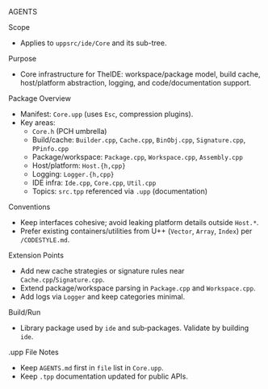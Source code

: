 AGENTS

Scope
- Applies to `uppsrc/ide/Core` and its sub-tree.

Purpose
- Core infrastructure for TheIDE: workspace/package model, build cache, host/platform abstraction, logging, and code/documentation support.

Package Overview
- Manifest: `Core.upp` (uses `Esc`, compression plugins).
- Key areas:
  - `Core.h` (PCH umbrella)
  - Build/cache: `Builder.cpp`, `Cache.cpp`, `BinObj.cpp`, `Signature.cpp`, `PPinfo.cpp`
  - Package/workspace: `Package.cpp`, `Workspace.cpp`, `Assembly.cpp`
  - Host/platform: `Host.{h,cpp}`
  - Logging: `Logger.{h,cpp}`
  - IDE infra: `Ide.cpp`, `Core.cpp`, `Util.cpp`
  - Topics: `src.tpp` referenced via `.upp` (documentation)

Conventions
- Keep interfaces cohesive; avoid leaking platform details outside `Host.*`.
- Prefer existing containers/utilities from U++ (`Vector`, `Array`, `Index`) per `/CODESTYLE.md`.

Extension Points
- Add new cache strategies or signature rules near `Cache.cpp`/`Signature.cpp`.
- Extend package/workspace parsing in `Package.cpp` and `Workspace.cpp`.
- Add logs via `Logger` and keep categories minimal.

Build/Run
- Library package used by `ide` and sub‑packages. Validate by building `ide`.

.upp File Notes
- Keep `AGENTS.md` first in `file` list in `Core.upp`.
- Keep `.tpp` documentation updated for public APIs.

